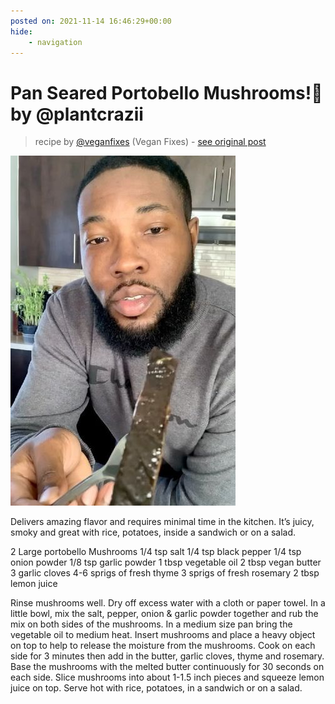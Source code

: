 ```yaml
---
posted on: 2021-11-14 16:46:29+00:00
hide:
    - navigation
---
```


# Pan Seared Portobello Mushrooms!🍄 by @plantcrazii 

> recipe by [@veganfixes](https://www.instagram.com/veganfixes/) 
(Vegan Fixes) - [see original post](https://instagram.com/p/CWQ3IOtBAWL)

![](../img/veganfixes_14-11-2021_1611.png)

Delivers amazing flavor and requires minimal time in the kitchen.
It’s juicy, smoky and great with rice, potatoes, inside a sandwich or on a salad.

2 Large portobello Mushrooms
1/4 tsp salt
1/4 tsp black pepper 
1/4 tsp onion powder
1/8 tsp garlic powder
1 tbsp vegetable oil
2 tbsp vegan butter 
3 garlic cloves
4-6 sprigs of fresh thyme
3 sprigs of fresh rosemary 
2 tbsp lemon juice

Rinse mushrooms well.
Dry off excess water with a cloth or paper towel.
In a little bowl, mix the salt, pepper, onion & garlic powder together and rub the mix on both sides of the mushrooms. 
In a medium size pan bring the vegetable oil to medium heat.
Insert mushrooms and place a heavy object on top to help to release the moisture from the mushrooms.
Cook on each side for 3 minutes then add in the butter, garlic cloves, thyme and rosemary.
Base the mushrooms with the melted butter continuously for 30 seconds on each side.
Slice mushrooms into about 1-1.5 inch pieces and squeeze lemon juice on top.
Serve hot with rice, potatoes, in a sandwich or on a salad. 